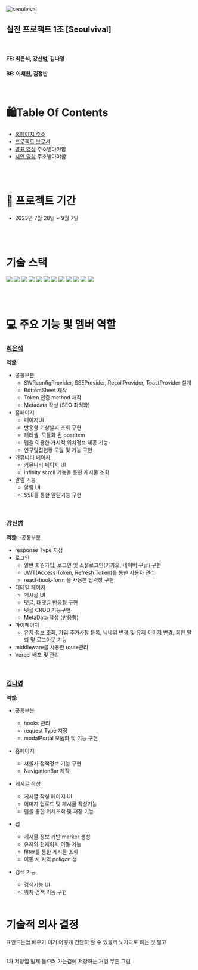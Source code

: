 ![seoulvival](https://github.com/living-in-seoul/frontend/assets/83047601/7005ca70-f9ee-4619-b8af-113fb132b99d)

## 실전 프로젝트 1조 [Seoulvival]

<br />

#### FE: 최은석, 강신범, 김나영
#### BE: 이채원, 김정빈

<br />

# 🛍️Table Of Contents

- <a href='https://seoulvival.com/'>홈페이지 주소</a>
- <a href='https://www.notion.so/SEOULVIVAL-392b247478d740ef82a1adca716b8a19'>프로젝트 브로셔</a>
- <a href=''>발표 영상</a> 주소받아야함
- <a href=''>시연 영상</a> 주소받아야함

<br />
<br />

# 📅 프로젝트 기간

- 2023년 7월 28일 ~ 9월 7일


<br />
<br />

# 기술 스택

<p> 
 <img src="https://img.shields.io/badge/Spring Boot?style=flat&logo=Next.js&logoColor=white"/>
 <img src="https://img.shields.io/badge/JPA?style=flat&logo=react&logoColor=000000"/>
  <img src="https://img.shields.io/badge/JWT?style=flat&logo=typescript&logoColor=000000"/>
 <img src="https://img.shields.io/badge/Spring Security?style=flat&logo=javascript&logoColor=000000"/>
 <img src="https://img.shields.io/badge/SSE Emitter?style=flat&logo=recoil&logoColor=000000"/> 
 <img src="https://img.shields.io/badge/BufferedImage?style=flat&logo=vercel&logoColor=white"/> 
 <img src="https://img.shields.io/badge/JSON Web Token?style=flat&logo=css3&logoColor=000000"/>
 <img src="https://img.shields.io/badge/Amazon EC2?style=flat&logo=tailwindcss&logoColor=white"/>
<img src="https://img.shields.io/badge/Amazon ROUTE 53?style=flat&logo=tailwindcss&logoColor=white"/>
  <img src="https://img.shields.io/badge/Amazon RDS + MySQL?style=flat&logo=tailwindcss&logoColor=white"/>
  <img src="https://img.shields.io/badge/Amazon S3?style=flat&logo=tailwindcss&logoColor=white"/>
  <img src="https://img.shields.io/badge/Github Actions ?style=flat&logo=tailwindcss&logoColor=white"/>
</p>

<br />
<br />

# 💻 주요 기능 및 멤버 역할

### <a href="https://github.com/nonjk2">최은석</a> 

**역할:**
- 공통부분
  - SWRconfigProvider, SSEProvider, RecoilProvider, ToastProvider 설계
  - BottomSheet 제작
  - Token 인증 method 제작
  - Metadata 작성 (SEO 최적화)
- 홈페이지
  - 페이지UI
  - 반응형 기상날씨 조회 구현
  - 캐러셀, 모듈화 된 postItem
  - 맵을 이용한 가시적 위치정보 제공 기능
  - 인구밀집현황 모달 및 기능 구현
- 커뮤니티 페이지
  - 커뮤니티 페이지 UI
  - infinity scroll 기능을 통한 게시물 조회
- 알림 기능
  - 알림 UI
  - SSE를 통한 알림기능 구현
<br/>

### <a href="https://github.com/kangsinbeom">강신범</a> 

**역할:**
-공통부분
  - response Type 지정
- 로그인
  - 일반 회원가입, 로그인 및 소셜로그인(카카오, 네이버 구글) 구현
  - JWT(Access Token, Refresh Token)를 통한 사용자 관리
  - react-hook-form 을 사용한 입력창 구현
- 디테일 페이지
  - 게시글 UI
  - 댓글, 대댓글 반응형 구현
  - 댓글 CRUD 기능구현
  - MetaData 작성 (반응형)
- 마이페이지
  - 유저 정보 조회, 가입 추가사항 등록, 닉네임 변경 및 유저 이미지 변경, 회원 탈퇴 및 로그아웃 기능 
- middleware를 사용한 route관리
- Vercel 배포 및 관리
<br/>

###  <a href='https://github.com/nayoung3669'>김나영</a> 

**역할:**
- 공통부분
  - hooks 관리
  - request Type 지정
  - modalPortal 모듈화 및 기능 구현
- 홈페이지
  - 서울시 정책정보 기능 구현
  - NavigationBar 제작
- 게시글 작성
  - 게시글 작성 페이지 UI
  - 이미지 업로드 및 게시글 작성기능
  - 맵을 통한 위치조회 및 저장 기능
- 맵
  - 게시물 정보 기반 marker 생성
  - 유저의 현재위치 이동 기능
  - filter를 통한 게시물 조회
  - 이동 시 지역 poligon 생
- 검색 기능
  - 검색기능 UI
  - 위치 검색 기능 구현
    

  <br />


# 기술적 의사 결정
표만드는법 배우기 이거 어떻게 간단히 할 수 있을까 노가다로 하는 것 말고

  <br />
1차 저장임 발제 들으러 가는김에 저장하는 거임 무튼 그럼
